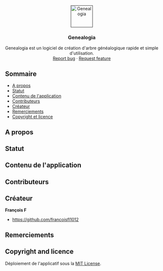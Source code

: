 <p align="center">
  <a href="">
    <img src="https://via.placeholder.com/72" alt="Genealogia" width=72 height=72>
  </a>

  <h3 align="center">Genealogia</h3>

  <p align="center">
    Genealogia est un logiciel de création d'arbre généalogique rapide et simple d'utilisation.
    <br>
    <a href="https://github.com/francoisfl1012/Genealogia/issues/new?template=bug.md">Report bug</a>
    ·
    <a href="https://github.com/francoisfl1012/Genealogia/issues/new?template=feature.md&labels=feature">Request feature</a>
  </p>
</p>


## Sommaire

- [A propos](#a-propos)
- [Statut](#statut)
- [Contenu de l'application](#contenu-de-l-application)
- [Contributeurs](#contributeurs)
- [Créateur](#créateur)
- [Remerciements](#remerciements)
- [Copyright et licence](#copyright-et-licence)


## A propos


## Statut


## Contenu de l'application


## Contributeurs


## Créateur

**François F**

- <https://github.com/francoisfl1012>

## Remerciements


## Copyright and licence

Déploiement de l'applicatif sous la [MIT License](https://Genealogia/blob/main/LICENSE).

